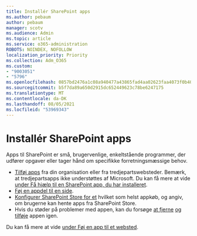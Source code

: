 ```yaml
---
title: Installér SharePoint apps
ms.author: pebaum
author: pebaum
manager: scotv
ms.audience: Admin
ms.topic: article
ms.service: o365-administration
ROBOTS: NOINDEX, NOFOLLOW
localization_priority: Priority
ms.collection: Adm_O365
ms.custom:
- "9003051"
- "5796"
ms.openlocfilehash: 0857bd2476a1c08a940477a43865fad4aa02623faa4073f0b40f8ca5ecaed0e1
ms.sourcegitcommit: b5f7da89a650d2915dc652449623c78be6247175
ms.translationtype: MT
ms.contentlocale: da-DK
ms.lasthandoff: 08/05/2021
ms.locfileid: "53969343"
---
```

# <a name="install-sharepoint-apps"></a>Installér SharePoint apps

Apps til SharePoint er små, brugervenlige, enkeltstående programmer, der udfører opgaver eller tager hånd om specifikke forretningsmæssige behov.

- [Tilføj apps](https://support.microsoft.com/office/ef9c0dbd-7fe1-4715-a1b0-fe3bc81317cb)  fra din organisation eller fra tredjepartswebsteder. Bemærk, at tredjepartsapps ikke understøttes af Microsoft. Du kan få mere at vide [under Få hjælp til en SharePoint app, du har installeret](https://support.office.com/article/get-help-for-a-sharepoint-app-you-installed-fd98af7f-6af0-4573-8360-8f5631c6ab21).
-   [Føj en appdel til en side](https://support.microsoft.com/office/6f06c0b7-44b8-4c69-b4ad-85197eee8d78).
-   [Konfigurer SharePoint Store for et](https://docs.microsoft.com/sharepoint/configure-sharepoint-store-settings) hvilket som helst appkøb, og angiv, om brugerne kan hente apps fra SharePoint Store.
-   Hvis du støder på problemer med appen, kan du forsøge  [at fjerne](https://support.microsoft.com/office/03198d1b-c33b-498d-9469-af641a587d6c)  [og tilføje](https://support.microsoft.com/office/ef9c0dbd-7fe1-4715-a1b0-fe3bc81317cb)  appen igen.

Du kan få mere at vide  [under Føj en app til et websted](https://support.microsoft.com/office/add-an-app-to-a-site-ef9c0dbd-7fe1-4715-a1b0-fe3bc81317cb).
